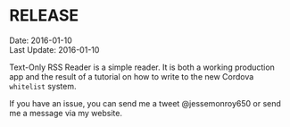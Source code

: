 # RELEASE #
Date: 2016-01-10 <br>
Last Update: 2016-01-10


Text-Only RSS Reader is a simple reader. It is both a working production app and the result of a tutorial on how to write to the new Cordova `whitelist` system.

If you have an issue, you can send me a tweet @jessemonroy650 or send me a message via my website.